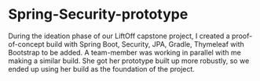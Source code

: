# Spring-Security-prototype

During the ideation phase of our LiftOff capstone project, I created a proof-of-concept build with Spring Boot, Security, JPA, Gradle, Thymeleaf with Bootstrap to be added. A team-member was working in parallel with me making a similar build. She got her prototype built up more robustly, so we ended up using her build as the foundation of the project.
